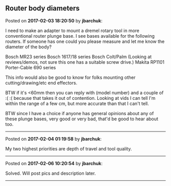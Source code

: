 ## Router body diameters
Posted on **2017-02-03 18:20:50** by **jbarchuk**:

I need to make an adapter to mount a dremel rotary tool in more conventional router plunge base. I see bases available for the following routers. If someone has one could you please measure and let me know the diameter of the body?

Bosch MR23 series
Bosch 1617/18 series
Bosch Colt/Palm (Looking at reviews/demos, not sure this one has a suitable screw drive.)
Makita RP1101
Porter-Cable 690 series

This info would also be good to know for folks mounting other cutting/drawing/etc end effectors.

BTW if it's <60mm then you can reply with (model number) and a couple of :( :( because that takes it out of contention. Looking at vids I can tell I'm within the range of a few cm, but more accurate than that I can't tell.

BTW since I have a choice if anyone has general opinions about any of these plunge bases, very good or very bad, that'd be good to hear about too.

---

Posted on **2017-02-04 01:19:58** by **jbarchuk**:

My two highest priorities are depth of travel and tool quality.

---

Posted on **2017-02-06 10:20:54** by **jbarchuk**:

Solved. Will post pics and description later.

---

